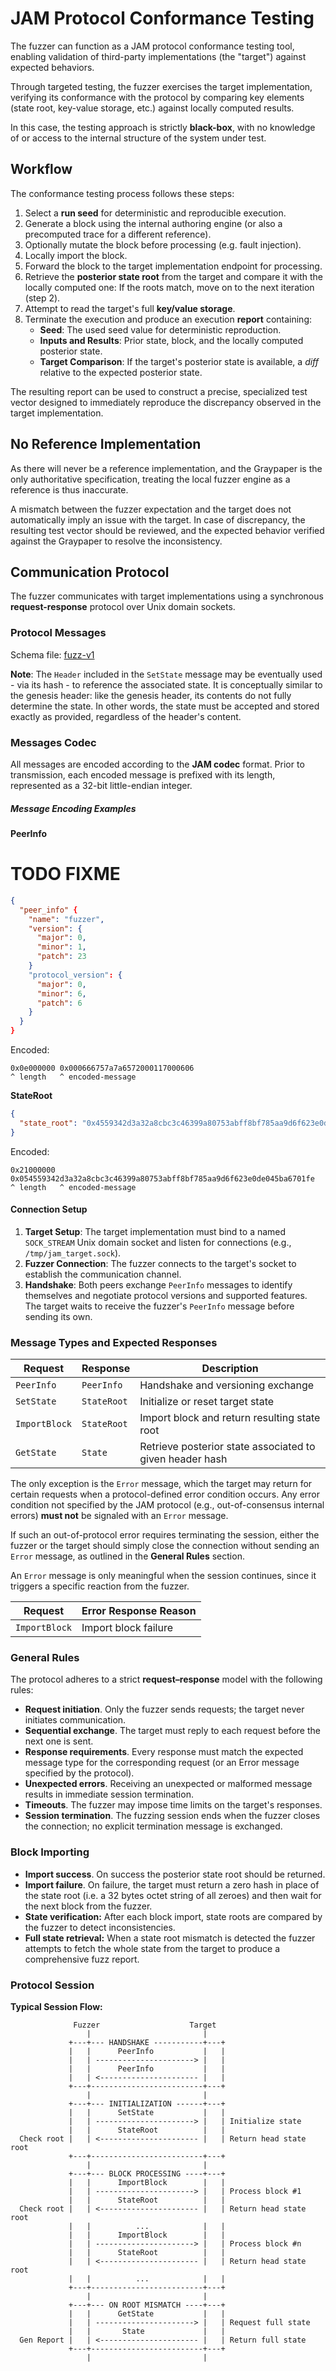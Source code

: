 # JAM Protocol Conformance Testing

The fuzzer can function as a JAM protocol conformance testing tool,
enabling validation of third-party implementations (the "target") against
expected behaviors.

Through targeted testing, the fuzzer exercises the target implementation,
verifying its conformance with the protocol by comparing key elements
(state root, key-value storage, etc.) against locally computed results.

In this case, the testing approach is strictly **black-box**, with no knowledge
of or access to the internal structure of the system under test.

## Workflow

The conformance testing process follows these steps:

1. Select a **run seed** for deterministic and reproducible execution.  
2. Generate a block using the internal authoring engine (or also a precomputed
   trace for a different reference).
3. Optionally mutate the block before processing (e.g. fault injection).
4. Locally import the block.  
5. Forward the block to the target implementation endpoint for processing.  
6. Retrieve the **posterior state root** from the target and compare it with the
   locally computed one: If the roots match, move on to the next iteration (step 2).  
7. Attempt to read the target's full **key/value storage**.
8. Terminate the execution and produce an execution **report** containing:  
   - **Seed**: The used seed value for deterministic reproduction.  
   - **Inputs and Results**: Prior state, block, and the locally computed
     posterior state.
   - **Target Comparison**: If the target's posterior state is available,
     a _diff_ relative to the expected posterior state.  

The resulting report can be used to construct a precise, specialized test
vector designed to immediately reproduce the discrepancy observed in the target
implementation.

## No Reference Implementation

As there will never be a reference implementation, and the Graypaper is the only
authoritative specification, treating the local fuzzer engine as a reference is
thus inaccurate.

A mismatch between the fuzzer expectation and the target does not automatically
imply an issue with the target. In case of discrepancy, the resulting test
vector should be reviewed, and the expected behavior verified against the
Graypaper to resolve the inconsistency.

## Communication Protocol

The fuzzer communicates with target implementations using a synchronous
**request-response** protocol over Unix domain sockets.

### Protocol Messages

Schema file: [fuzz-v1](./fuzz-v1.asn)

**Note**: The `Header` included in the `SetState` message may be eventually
used - via its hash - to reference the associated state. It is conceptually
similar to the genesis header: like the genesis header, its contents do not
fully determine the state. In other words, the state must be accepted and
stored exactly as provided, regardless of the header's content.

### Messages Codec

All messages are encoded according to the **JAM codec** format. Prior to
transmission, each encoded message is prefixed with its length, represented as a
32-bit little-endian integer.

##### Message Encoding Examples

**PeerInfo**

# TODO FIXME
```json
{
  "peer_info" {
    "name": "fuzzer",
    "version": {
      "major": 0,
      "minor": 1,
      "patch": 23
    }
    "protocol_version": {
      "major": 0,
      "minor": 6,
      "patch": 6
    }
  }
}
```

Encoded:
```
0x0e000000 0x000666757a7a6572000117000606
^ length   ^ encoded-message
```

**StateRoot**

```json
{
  "state_root": "0x4559342d3a32a8cbc3c46399a80753abff8bf785aa9d6f623e0de045ba6701fe"
}
```

Encoded:
```
0x21000000 0x054559342d3a32a8cbc3c46399a80753abff8bf785aa9d6f623e0de045ba6701fe
^ length   ^ encoded-message
```

#### Connection Setup

1. **Target Setup**: The target implementation must bind to a named
  `SOCK_STREAM` Unix domain socket and listen for connections
   (e.g., `/tmp/jam_target.sock`).
2. **Fuzzer Connection**: The fuzzer connects to the target's socket to
   establish the communication channel.
3. **Handshake**: Both peers exchange `PeerInfo` messages to identify
   themselves and negotiate protocol versions and supported features.
   The target waits to receive the fuzzer's `PeerInfo` message before
   sending its own.

### Message Types and Expected Responses

| Request        | Response     | Description |
|----------------|--------------|-------------|
| `PeerInfo`     | `PeerInfo`   | Handshake and versioning exchange |
| `SetState`     | `StateRoot`  | Initialize or reset target state |
| `ImportBlock`  | `StateRoot`  | Import block and return resulting state root |
| `GetState`     | `State`      | Retrieve posterior state associated to given header hash |

The only exception is the `Error` message, which the target may return for
certain requests when a protocol-defined error condition occurs.
Any error condition not specified by the JAM protocol (e.g., out-of-consensus
internal errors) **must not** be signaled with an `Error` message.

If such an out-of-protocol error requires terminating the session, either the
fuzzer or the target should simply close the connection without sending an
`Error` message, as outlined in the **General Rules** section.

An `Error` message is only meaningful when the session continues, since it
triggers a specific reaction from the fuzzer.

| Request        | Error Response Reason |
|----------------|-----------------------|
| `ImportBlock`  | Import block failure |

### General Rules

The protocol adheres to a strict **request–response** model with the following rules:

- **Request initiation**. Only the fuzzer sends requests; the target never
  initiates communication.
- **Sequential exchange**. The target must reply to each request before the next
  one is sent.
- **Response requirements**. Every response must match the expected message type
  for the corresponding request (or an Error message specified by the protocol).
- **Unexpected errors**. Receiving an unexpected or malformed message results in
  immediate session termination.
- **Timeouts**. The fuzzer may impose time limits on the target's responses.
- **Session termination**. The fuzzing session ends when the fuzzer closes the
  connection; no explicit termination message is exchanged.

### Block Importing

- **Import success**. On success the posterior state root should be returned. 
- **Import failure**. On failure, the target must return a zero hash
  in place of the state root (i.e. a 32 bytes octet string of all zeroes)
  and then wait for the next block from the fuzzer.
- **State verification:** After each block import, state roots are compared by
  the fuzzer to detect inconsistencies.
- **Full state retrieval:** When a state root mismatch is detected the fuzzer
  attempts to fetch the whole state from the target to produce a comprehensive
  fuzz report.

### Protocol Session

**Typical Session Flow:**

```
              Fuzzer                    Target
                 |                         |
             +---+--- HANDSHAKE -----------+---+
             |   |      PeerInfo           |   |
             |   | ----------------------> |   |
             |   |      PeerInfo           |   |
             |   | <---------------------- |   |
             +---+-------------------------+---+
                 |                         |
             +---+--- INITIALIZATION ------+---+
             |   |      SetState           |   |
             |   | ----------------------> |   | Initialize state
             |   |      StateRoot          |   |
  Check root |   | <---------------------- |   | Return head state root
             +---+-------------------------+---+
                 |                         |
             +---+--- BLOCK PROCESSING ----+---+
             |   |      ImportBlock        |   |
             |   | ----------------------> |   | Process block #1
             |   |      StateRoot          |   |
  Check root |   | <---------------------- |   | Return head state root
             |   |          ...            |   |            
             |   |      ImportBlock        |   |
             |   | ----------------------> |   | Process block #n
             |   |      StateRoot          |   |
             |   | <---------------------- |   | Return head state root
             |   |          ...            |   |
             +---+-------------------------+---+
                 |                         |
             +---+--- ON ROOT MISMATCH ----+---+
             |   |      GetState           |   |
             |   | ----------------------> |   | Request full state
             |   |       State             |   |
  Gen Report |   | <---------------------- |   | Return full state
             +---+-------------------------+---+
                 |                         |
```

